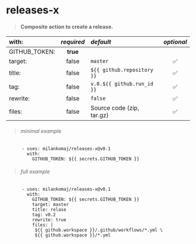 # releases-x
> #### Composite action to create a release.


**with:** | *required*  | *default*  | *optional*
:--- | :---: | :--- | :---:
GITHUB_TOKEN: |**true**|                            |
target:       | false  | `master`                   | ✅
title:        | false  | `${{ github.repository }}` | ✅
tag:          | false  | `v.0.${{ github.run_id }}` | ✅
rewrite:      | false  | `false`                    | ✅
files:        | false  | Source code (zip, tar.gz)  | ✅

> ###### minimal example
```
      - uses: milankomaj/releases-x@v0.1
        with:
          GITHUB_TOKEN: ${{ secrets.GITHUB_TOKEN }}
 ```

> ###### full example
```
      - uses: milankomaj/releases-x@v0.1
        with:
          GITHUB_TOKEN: ${{ secrets.GITHUB_TOKEN }}
          target: master
          title: relase
          tag: v0.2
          rewrite: true
          files: |
           ${{ github.workspace }}/.github/workflows/*.yml \
           ${{ github.workspace }}/*.yml
```
